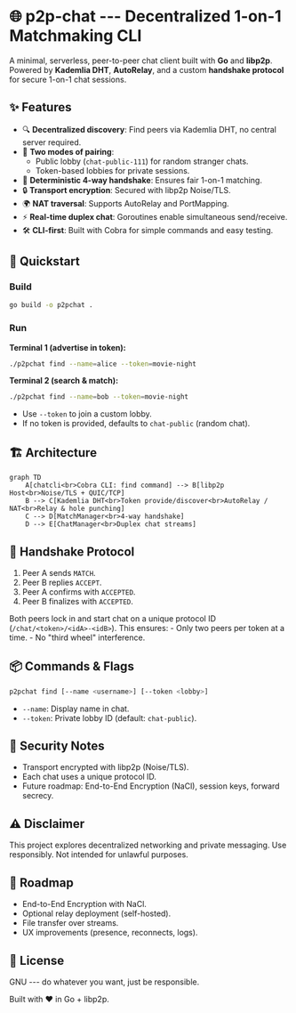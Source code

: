 # 🌐 p2p-chat --- Decentralized 1-on-1 Matchmaking CLI

A minimal, serverless, peer-to-peer chat client built with **Go** and
**libp2p**. Powered by **Kademlia DHT**, **AutoRelay**, and a custom
**handshake protocol** for secure 1-on-1 chat sessions.

## ✨ Features

-   🔍 **Decentralized discovery**: Find peers via Kademlia DHT, no
    central server required.
-   🎲 **Two modes of pairing**:
    -   Public lobby (`chat-public-111`) for random stranger chats.
    -   Token-based lobbies for private sessions.
-   🤝 **Deterministic 4-way handshake**: Ensures fair 1-on-1 matching.
-   🔒 **Transport encryption**: Secured with libp2p Noise/TLS.
-   🌍 **NAT traversal**: Supports AutoRelay and PortMapping.
-   ⚡ **Real-time duplex chat**: Goroutines enable simultaneous
    send/receive.
-   🛠️ **CLI-first**: Built with Cobra for simple commands and easy
    testing.

## 🚀 Quickstart

### Build

``` bash
go build -o p2pchat .
```

### Run

**Terminal 1 (advertise in token):**

``` bash
./p2pchat find --name=alice --token=movie-night
```

**Terminal 2 (search & match):**

``` bash
./p2pchat find --name=bob --token=movie-night
```

- Use `--token` to join a custom lobby.
- If no token is provided, defaults to `chat-public` (random chat).

## 🏗️ Architecture

```mermaid
graph TD
    A[chatcli<br>Cobra CLI: find command] --> B[libp2p Host<br>Noise/TLS + QUIC/TCP]
    B --> C[Kademlia DHT<br>Token provide/discover<br>AutoRelay / NAT<br>Relay & hole punching]
    C --> D[MatchManager<br>4-way handshake]
    D --> E[ChatManager<br>Duplex chat streams]
```

## 🔑 Handshake Protocol

1.  Peer A sends `MATCH`.
2.  Peer B replies `ACCEPT`.
3.  Peer A confirms with `ACCEPTED`.
4.  Peer B finalizes with `ACCEPTED`.

Both peers lock in and start chat on a unique protocol ID
(`/chat/<token>/<idA>-<idB>`). This ensures: - Only two peers per token
at a time. - No "third wheel" interference.

## 📦 Commands & Flags

``` bash
p2pchat find [--name <username>] [--token <lobby>]
```

-   `--name`: Display name in chat.
-   `--token`: Private lobby ID (default: `chat-public`).

## 🔐 Security Notes

-   Transport encrypted with libp2p (Noise/TLS).
-   Each chat uses a unique protocol ID.
-   Future roadmap: End-to-End Encryption (NaCl), session keys, forward
    secrecy.

## ⚠️ Disclaimer

This project explores decentralized networking and private messaging.
Use responsibly. Not intended for unlawful purposes.

## 📌 Roadmap

-   End-to-End Encryption with NaCl.
-   Optional relay deployment (self-hosted).
-   File transfer over streams.
-   UX improvements (presence, reconnects, logs).

## 📝 License

GNU --- do whatever you want, just be responsible.

Built with ❤️ in Go + libp2p.

